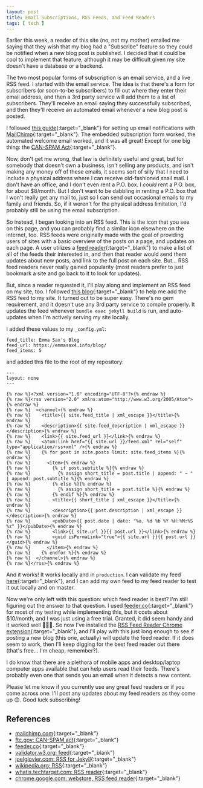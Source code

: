 ```yaml
---
layout: post
title: Email Subscriptions, RSS Feeds, and Feed Readers
tags: [ tech ]
---
```


Earlier this week, a reader of this site (no, not my mother) emailed me saying that they wish that my blog had a "Subscribe" feature so they could be notified when a new blog post is published. I decided that it could be cool to implement that feature, although it may be difficult given my site doesn't have a database or a backend.

The two most popular forms of subscription is an email service, and a live RSS feed. I started with the email service. The idea is that there's a form for subscribers (or soon-to-be subscribers) to fill out where they enter their email address, and then a 3rd party service will add them to a list of subscribers. They'll receive an email saying they successfully subscribed, and then they'll receive an automated email whenever a new blog post is posted.

I followed [this guide](https://blog.webjeda.com/jekyll-subscribe-form/){:target="_blank"} for setting up email notifications with [MailChimp](https://mailchimp.com/){:target="_blank"}. The embedded subscription form worked, the automated welcome email worked, and it was all great! Except for one big thing: the [CAN-SPAM Act](https://www.ftc.gov/tips-advice/business-center/guidance/can-spam-act-compliance-guide-business){:target="_blank"}.

Now, don't get me wrong, that law is definitely useful and great, but for somebody that doesn't own a business, isn't selling any products, and isn't making any money off of these emails, it seems sort of silly that I need to include a physical address where I can receive old-fashioned snail mail. I don't have an office, and I don't even rent a P.O. box. I _could_ rent a P.O. box, for about $8/month. But I don't want to be dabbling in renting a P.O. box that I won't really get any mail to, just so I can send out occasional emails to my family and friends. So, if it weren't for the physical address limitation, I'd probably still be using the email subscription.

So instead, I began looking into an RSS feed. This is the <i color="orange" data-feather="rss"></i> icon that you see on this page, and you can probably find a similar icon elsewhere on the internet, too. RSS feeds were originally made with the goal of providing users of sites with a basic overview of the posts on a page, and updates on each page. A user utilizes a [feed reader](https://whatis.techtarget.com/definition/RSS-reader){:target="_blank"} to make a list of all of the feeds their interested in, and then that reader would send them updates about new posts, and link to the full post on each site. But... RSS feed readers never really gained popularity (most readers prefer to just bookmark a site and go back to it to look for updates).

But, since a reader requested it, I'll play along and implement an RSS feed on my site, too. I followed [this blog](https://joelglovier.com/writing/rss-for-jekyll){:target="_blank"} to help me add the RSS feed to my site. It turned out to be super easy. There's no gem requirement, and it doesn't use any 3rd party service to compile properly. It updates the feed whenever `bundle exec jekyll build` is run, and auto-updates when I'm actively serving my site locally.

I added these values to my `_config.yml`:
```
feed_title: Emma Sax's Blog
feed_url: https://emmasax4.info/blog/
feed_items: 5
```
and added this file to the root of my repository:
```
---
layout: none
---

{% raw %}<?xml version="1.0" encoding="UTF-8"?>{% endraw %}
{% raw %}<rss version="2.0" xmlns:atom="http://www.w3.org/2005/Atom">{% endraw %}
{% raw %}  <channel>{% endraw %}
{% raw %}    <title>{{ site.feed_title | xml_escape }}</title>{% endraw %}
{% raw %}    <description>{{ site.feed_description | xml_escape }}</description>{% endraw %}
{% raw %}    <link>{{ site.feed_url }}</link>{% endraw %}
{% raw %}    <atom:link href="{{ site.url }}/feed.xml" rel="self" type="application/rss+xml" />{% endraw %}
{% raw %}    {% for post in site.posts limit: site.feed_items %}{% endraw %}
{% raw %}      <item>{% endraw %}
{% raw %}        {% if post.subtitle %}{% endraw %}
{% raw %}          {% assign short_title = post.title | append: " → " | append: post.subtitle %}{% endraw %}
{% raw %}        {% else %}{% endraw %}
{% raw %}          {% assign short_title = post.title %}{% endraw %}
{% raw %}        {% endif %}{% endraw %}
{% raw %}        <title>{{ short_title | xml_escape }}</title>{% endraw %}
{% raw %}        <description>{{ post.description | xml_escape }}</description>{% endraw %}
{% raw %}        <pubDate>{{ post.date | date: "%a, %d %b %Y %H:%M:%S %z" }}</pubDate>{% endraw %}
{% raw %}        <link>{{ site.url }}{{ post.url }}</link>{% endraw %}
{% raw %}        <guid isPermaLink="true">{{ site.url }}{{ post.url }}</guid>{% endraw %}
{% raw %}      </item>{% endraw %}
{% raw %}    {% endfor %}{% endraw %}
{% raw %}  </channel>{% endraw %}
{% raw %}</rss>{% endraw %}
```

And it works! It works locally and in `production`. I can validate my feed [here](https://validator.w3.org/feed/){:target="_blank"}, and I can add my own feed to my feed reader to test it out locally and on master.

Now we're only left with this question: which feed reader is best? I'm still figuring out the answer to that question. I used [feeder.co](https://feeder.co/reader){:target="_blank"} for most of my testing while implementing this, but it costs about $10/month, and I was just using a free trial. Granted, it did seem handy and it worked well 🤷🏻‍♀️. So now I've installed the [RSS Feed Reader Chrome extension](https://chrome.google.com/webstore/detail/rss-feed-reader/cdlhhcmmdobckneongkkmgigcimeibpf){:target="_blank"}, and I'll play with this just long enough to see if posting a new blog (this one, actually) will update the feed reader. If it does seem to work, then I'll keep digging for the best feed reader out there (that's free... I'm cheap, remember?).

I do know that there are a plethora of mobile apps and desktop/laptop computer apps available that can help users read their feeds. There's probably even one that sends you an email when it detects a new content.

Please let me know if you currently use any great feed readers or if you come across one. I'll post any updates about my feed readers as they come up 😊. Good luck subscribing!

## References

* [mailchimp.com](https://mailchimp.com/){:target="_blank"}
* [ftc.gov: CAN-SPAM act](https://www.ftc.gov/tips-advice/business-center/guidance/can-spam-act-compliance-guide-business){:target="_blank"}
* [feeder.co](https://feeder.co){:target="_blank"}
* [validator.w3.org: feed](https://validator.w3.org/feed/){:target="_blank"}
* [joelglovier.com: RSS for Jekyll](https://joelglovier.com/writing/rss-for-jekyll){:target="_blank"}
* [wikipedia.org: RSS](https://en.wikipedia.org/wiki/RSS){:target="_blank"}
* [whatis.techtarget.com: RSS reader](https://whatis.techtarget.com/definition/RSS-reader){:target="_blank"}
* [chrome.google.com: webstore, RSS feed reader](https://chrome.google.com/webstore/detail/rss-feed-reader/cdlhhcmmdobckneongkkmgigcimeibpf){:target="_blank"}
